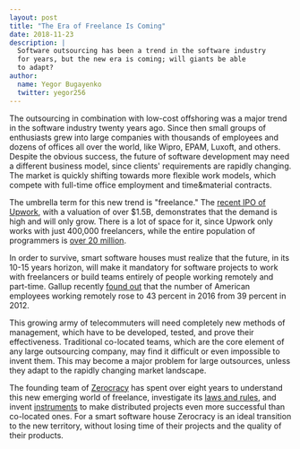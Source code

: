 ```yaml
---
layout: post
title: "The Era of Freelance Is Coming"
date: 2018-11-23
description: |
  Software outsourcing has been a trend in the software industry
  for years, but the new era is coming; will giants be able
  to adapt?
author:
  name: Yegor Bugayenko
  twitter: yegor256
---
```


The outsourcing in combination with low-cost offshoring was a major trend in the
software industry twenty years ago. Since then small groups of enthusiasts grew
into large companies with thousands of employees and dozens of offices all over
the world, like Wipro, EPAM, Luxoft, and others. Despite the
obvious success, the future of software development may need a different
business model, since clients' requirements are rapidly changing. The market is
quickly shifting towards more flexible work models, which compete with full-time
office employment and time&material contracts.

<!--more-->

The umbrella term for this new
trend is "freelance." The [recent IPO of Upwork](https://www.cnbc.com/2018/10/03/upwork-ceo-on-ipo-day-we-do-not-incentivize-for-less-pay-for-freelancers.html),
with a valuation of over $1.5B, demonstrates that the demand is high and will only grow. There is a lot of space
for it, since Upwork only works with just 400,000 freelancers, while the entire
population of programmers is [over 20 million](https://evansdata.com/reports/viewRelease.php?reportID=9).

In order to survive, smart software houses must realize that the future, in its 10-15 years horizon, will
make it mandatory for software projects to work with freelancers or build teams
entirely of people working remotely and part-time. Gallup recently
[found out](https://www.cnbc.com/2018/05/30/70-percent-of-people-globally-work-remotely-at-least-once-a-week-iwg-study.html)
that the number of American employees working remotely rose to 43 percent in
2016 from 39 percent in 2012.

This growing army of telecommuters will need
completely new methods of management, which have to be developed, tested, and
prove their effectiveness. Traditional co-located teams, which are the core
element of any large outsourcing company, may find it difficult or even
impossible to invent them. This may become a major problem for large outsources,
unless they adapt to the rapidly changing market landscape.

The founding team of [Zerocracy](https://www.zerocracy.com) has spent over eight years to understand
this new emerging world of freelance, investigate its [laws and rules](https://www.yegor256.com/2016/08/05/distributed-teams-are-higher-quality.html),
and invent [instruments](https://www.yegor256.com/2018/03/21/zerocracy-announcement.html)
to make distributed projects even more successful than
co-located ones. For a smart software house Zerocracy is an ideal transition
to the new territory, without losing time of their projects and the quality
of their products.
